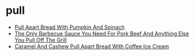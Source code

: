 # pull

 * [Pull Apart Bread With Pumpkin And Spinach](index/p/pull-apart-bread-with-pumpkin-and-spinach.json)
 * [The Only Barbecue Sauce You Need For Pork Beef And Anything Else You Pull Off The Grill](index/t/the-only-barbecue-sauce-you-need-for-pork-beef-and-anything-else-you-pull-off-the-grill-51175670.json)
 * [Caramel And Cashew Pull Apart Bread With Coffee Ice Cream](index/c/caramel-and-cashew-pull-apart-bread-with-coffee-ice-cream.json)

